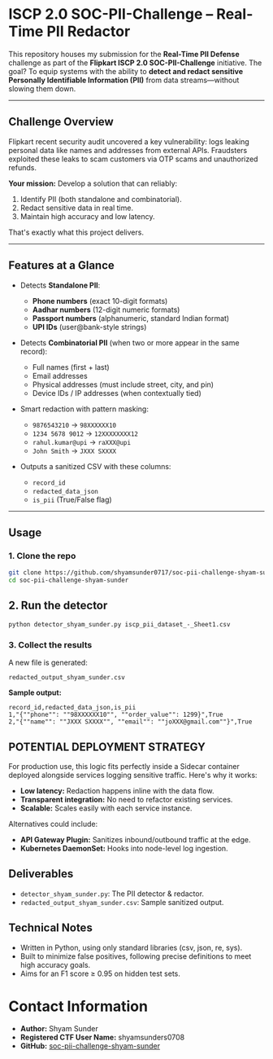 # ISCP 2.0 SOC-PII-Challenge – Real-Time PII Redactor

This repository houses my submission for the **Real-Time PII Defense** challenge as part of the **Flipkart ISCP 2.0 SOC-PII-Challenge** initiative. The goal? To equip systems with the ability to **detect and redact sensitive Personally Identifiable Information (PII)** from data streams—without slowing them down.

---

##  Challenge Overview

Flipkart recent security audit uncovered a key vulnerability: logs leaking personal data like names and addresses from external APIs. Fraudsters exploited these leaks to scam customers via OTP scams and unauthorized refunds.

**Your mission:** Develop a solution that can reliably:
1. Identify PII (both standalone and combinatorial).
2. Redact sensitive data in real time.
3. Maintain high accuracy and low latency.

That's exactly what this project delivers.

---

##  Features at a Glance

- Detects **Standalone PII**:
  - **Phone numbers** (exact 10-digit formats)
  - **Aadhar numbers** (12-digit numeric formats)
  - **Passport numbers** (alphanumeric, standard Indian format)
  - **UPI IDs** (user@bank-style strings)

- Detects **Combinatorial PII** (when two or more appear in the same record):
  - Full names (first + last)
  - Email addresses
  - Physical addresses (must include street, city, and pin)
  - Device IDs / IP addresses (when contextually tied)

- Smart redaction with pattern masking:
  - `9876543210` → `98XXXXXX10`
  - `1234 5678 9012` → `12XXXXXXXX12`
  - `rahul.kumar@upi` → `raXXX@upi`
  - `John Smith` → `JXXX SXXXX`

- Outputs a sanitized CSV with these columns:
  - `record_id`
  - `redacted_data_json`
  - `is_pii` (True/False flag)

---

##  Usage

### 1. Clone the repo
```bash
git clone https://github.com/shyamsunder0717/soc-pii-challenge-shyam-sunder.git
cd soc-pii-challenge-shyam-sunder
```

## 2. Run the detector
```
python detector_shyam_sunder.py iscp_pii_dataset_-_Sheet1.csv
```

### 3. Collect the results

A new file is generated:

`redacted_output_shyam_sunder.csv`

**Sample output:**

```csv
record_id,redacted_data_json,is_pii
1,"{""phone"": ""98XXXXXX10"", ""order_value"": 1299}",True
2,"{""name"": ""JXXX SXXXX"", ""email"": ""joXXX@gmail.com""}",True
```
## POTENTIAL DEPLOYMENT STRATEGY

For production use, this logic fits perfectly inside a Sidecar container deployed alongside services logging sensitive traffic. Here's why it works:

* **Low latency:** Redaction happens inline with the data flow.
* **Transparent integration:** No need to refactor existing services.
* **Scalable:** Scales easily with each service instance.

Alternatives could include:

* **API Gateway Plugin:** Sanitizes inbound/outbound traffic at the edge.
* **Kubernetes DaemonSet:** Hooks into node-level log ingestion.

## Deliverables

* `detector_shyam_sunder.py`: The PII detector & redactor.
* `redacted_output_shyam_sunder.csv`: Sample sanitized output.

## Technical Notes

* Written in Python, using only standard libraries (csv, json, re, sys).
* Built to minimize false positives, following precise definitions to meet high accuracy goals.
* Aims for an F1 score ≥ 0.95 on hidden test sets.

# Contact Information

* **Author:** Shyam Sunder
* **Registered CTF User Name:** shyamsunders0708
* **GitHub:** [soc-pii-challenge-shyam-sunder](https://github.com/shyamsunder0717/soc-pii-challenge-shyam-sunder)


